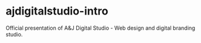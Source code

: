 # ajdigitalstudio-intro
Official presentation of A&amp;J Digital Studio - Web design and digital branding studio.
